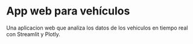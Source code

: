# App web para vehículos
Una aplicacion web que analiza los datos de los vehiculos en tiempo real con Streamlit y Plotly.



